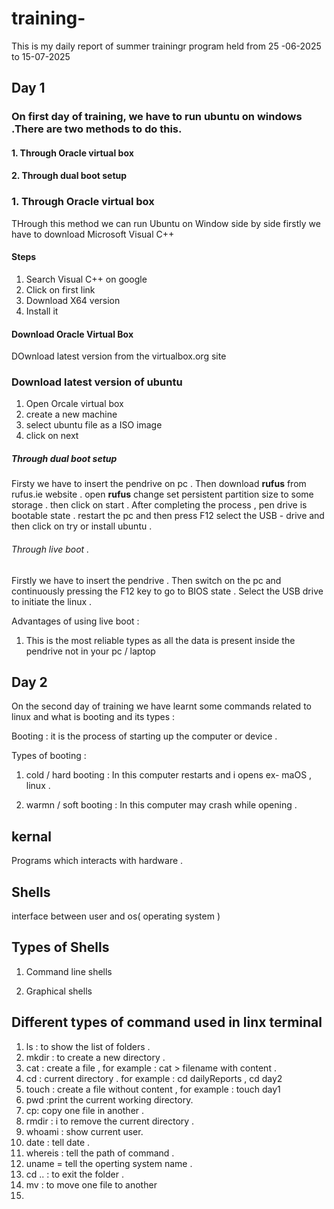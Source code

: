 # training-
This is my daily report of summer trainingr program held from 25 -06-2025 to 15-07-2025

## Day 1 
### On first day of training, we have to run ubuntu on windows .There are two methods to do this.
#### 1. Through Oracle virtual box 
#### 2. Through dual boot setup 

### 1. Through Oracle virtual box 
THrough this method we can run Ubuntu on Window side by side 
firstly we have to download Microsoft Visual C++

#### Steps 
1. Search Visual C++ on google
2.  Click on first link
3.  Download X64 version
4. Install it
#### Download Oracle Virtual Box
DOwnload latest version from the virtualbox.org site

### Download latest version of ubuntu 

1. Open Orcale virtual box 
2. create a new machine 
3. select ubuntu file as a ISO image
4. click on next 








##### Through  dual boot setup 

Firsty we have to insert the pendrive on pc .
Then download __rufus__ from rufus.ie website . 
open __rufus__ 
change set persistent partition size to some storage . 
then click on start . 
After completing the process , pen drive is bootable state . 
restart the pc and then press F12 
select the USB - drive and then click on try or install ubuntu . 


###### Through live boot .

Firstly we have to insert the pendrive .
Then switch on the pc  and continuously pressing the F12 key to go to BIOS state . 
Select the USB drive to initiate the linux . 

Advantages of using live boot :<br>
1. This is the most reliable types as all the  data is present inside the pendrive not in your pc / laptop



## Day 2

On the second day of training we have learnt some commands related to linux and what is booting and its types : 

Booting : it is the process of starting up the computer or device . 

Types of booting : 

1. cold / hard booting : In this computer restarts and i opens ex- maOS , linux .

2. warmn / soft booting : In this computer may crash while opening .


## kernal 
Programs which interacts with hardware . 

## Shells 
interface between user and os( operating system ) 

## Types of Shells 

1. Command line shells

2. Graphical shells


## Different types of command  used in linx terminal 

1. ls : to show the list of folders .
2. mkdir : to create a new directory .
3. cat : create a file , for example : cat > filename with content .
4. cd : current directory  . for example : cd dailyReports  , cd day2
5. touch : create a file without content , for example : touch day1
6. pwd :print the current working directory.
7. cp: copy one file in another .
8. rmdir : i to remove the current directory .
9. whoami :   show current user.
10. date : tell date .
11. whereis : tell the path of command .
12. uname = tell the operting system name .
13. cd .. : to exit the folder .
14. mv : to move one file to another 
15.
